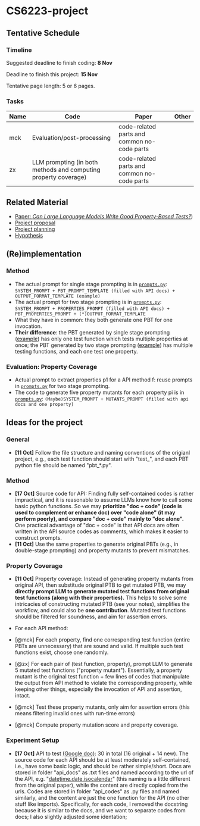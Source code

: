 # CS6223-project

## Tentative Schedule

### Timeline

Suggested deadline to finish coding: **8 Nov**

Deadline to finish this project: **15 Nov**

Tentative page length: 5 or 6 pages.

### Tasks

| Name | Code                                                            | Paper                                       | Other |
| ---- | --------------------------------------------------------------- | ------------------------------------------- | ----- |
| mck  | Evaluation/post-processing                                      | code-related parts and common no-code parts |       |
| zx   | LLM prompting (in both methods and computing property coverage) | code-related parts and common no-code parts |       |

## Related Material

- [Paper: *Can Large Language Models Write Good Property-Based Tests?*](Vikram%20et%20al.%20-%202024%20-%20Can%20Large%20Language%20Models%20Write%20Good%20Property-Base.pdf))
- [Project proposal](CS6223-Proposal-Property_Based_Testing_with_LLMs.pdf)
- [Project planning](https://docs.google.com/document/d/1ly9GCxzbsbM736tBZ5D-mHyUhjS1L6Jd63JEcierU1o/edit#heading=h.r5acg7cz2fk7)
- [Hypothesis](https://hypothesis.readthedocs.io/en/latest/)

## (Re)implementation

### Method

- The actual prompt for single stage prompting is in [`prompts.py`](proptest_ai_data/prompts.py): `SYSTEM_PROMPT + PBT_PROMPT_TEMPLATE (filled with API docs) + OUTPUT_FORMAT_TEMPLATE (example)`
- The actual prompt for two stage prompting is in [`prompts.py`](proptest_ai_data/prompts.py): `SYSTEM_PROMPT + PROPERTIES_PROMPT (filled with API docs) + PBT_PROPERTIES_PROMPT + (*)OUTPUT_FORMAT_TEMPLATE`
- What they have in common: they both generate one PBT for one invocation.
- **Their difference**: the PBT generated by single stage prompting ([example](proptest_ai_data/proptests/gpt-4-final/datetime.date.isocalendar/single_stage/pbt_1.py)) has only one test function which tests multiple properties at once; the PBT generated by two stage prompting ([example](proptest_ai_data/proptests/gpt-4-final/datetime.date.isocalendar/two_stage/pbt_1.py)) has multiple testing functions, and each one test one property.

### Evaluation: Property Coverage

- Actual prompt to extract properties p1 for a API method f: reuse prompts in [`prompts.py`](proptest_ai_data/prompts.py) for two stage prompting.
- The code to generate five property mutants for each property pi is in [`prompts.py`](proptest_ai_data/prompts.py): `(Maybe)SYSTEM_PROMPT + MUTANTS_PROMPT (filled with api docs and one property)`

## Ideas for the project

### General

- **[11 Oct]** Follow the file structure and naming conventions of the origianl project, e.g., each test function should start with "test_", and each PBT python file should be named "pbt_*.py".

### Method

- **[17 Oct]** Source code for API: Finding fully self-contained codes is rather impractical, and it is reasonable to assume LLMs know how to call some basic python functions. So we may **prioritize "doc + code" (code is used to complement or enhance doc) over "code alone" (it may perform poorly), and compare "doc + code" mainly to "doc alone".** One practical advantage of "doc + code" is that API docs are often written in the API source codes as comments, which makes it easier to construct prompts.
- **[11 Oct]** Use the same properties to generate original PBTs (e.g., in double-stage prompting) and property mutants to prevent mismatches.

### Property Coverage

- **[11 Oct]** Property coverage: Instead of generating property mutants from original API, then substitude original PTB to get mutated PTB, we may **directly prompt LLM to generate mutated test functions from original test functions (along with their properties).** This helps to solve some intricacies of constructing mutated PTB (see your notes), simplifies the workflow, and could also be **one contribution**. Mutated test functions should be filtered for soundness, and aim for assertion errors.

- For each API method: 

- [@mck] For each property, find one corresponding test function (entire PBTs are unnecessary) that are sound and valid. If multiple such test functions exist, choose one randomly.
- [@zx] For each pair of (test function, property), prompt LLM to generate 5 mutated test functions ("property mutant"). Essentially, a property mutant is the original test function + few lines of codes that manipulate the output from API method to violate the corresponding property, while keeping other things, especially the invocation of API and assertion, intact.
- [@mck] Test these property mutants, only aim for assertion errors (this means filtering invalid ones with run-time errors)
- [@mck] Compute property mutation score and property coverage.

### Experiment Setup

- **[17 Oct]** API to test [(Google doc)](https://docs.google.com/spreadsheets/d/1ho1ij9dSY98MuzCt7yKXHBuz76prcS5Z1I_kI3RQznE/edit?gid=0#gid=0): 30 in total (16 original + 14 new). The source code for each API should be at least moderately self-contained, i.e., have some basic logic, and should be rather simple/short. Docs are stored in folder "api_docs" as .txt files and named according to the url of the API, e.g. "[datetime.date.isocalendar](https://docs.python.org/3/library/datetime.html#datetime.date.isocalendar)" (this naming is a little different from the original paper), while the content are directly copied from the urls. Codes are stored in folder "api_codes" as .py files and named similarly, and the content are just the one function for the API (no other stuff like imports). Specifically, for each code, I removed the docstring because it is similar to the docs, and we want to separate codes from docs; I also slightly adjusted some identation; 
